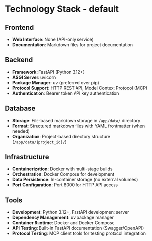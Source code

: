 # Technology Stack - default

## Frontend
- **Web Interface**: None (API-only service)
- **Documentation**: Markdown files for project documentation

## Backend
- **Framework**: FastAPI (Python 3.12+)
- **ASGI Server**: uvicorn
- **Package Manager**: uv (preferred over pip)
- **Protocol Support**: HTTP REST API, Model Context Protocol (MCP)
- **Authentication**: Bearer token API key authentication

## Database
- **Storage**: File-based markdown storage in `/app/data/` directory
- **Format**: Structured markdown files with YAML frontmatter (when needed)
- **Organization**: Project-based directory structure (`/app/data/{project_id}/`)

## Infrastructure
- **Containerization**: Docker with multi-stage builds
- **Orchestration**: Docker Compose for development
- **Data Persistence**: In-container storage (no external volumes)
- **Port Configuration**: Port 8000 for HTTP API access

## Tools
- **Development**: Python 3.12+, FastAPI development server
- **Dependency Management**: uv package manager
- **Container Runtime**: Docker and Docker Compose
- **API Testing**: Built-in FastAPI documentation (Swagger/OpenAPI)
- **Protocol Testing**: MCP client tools for testing protocol integration